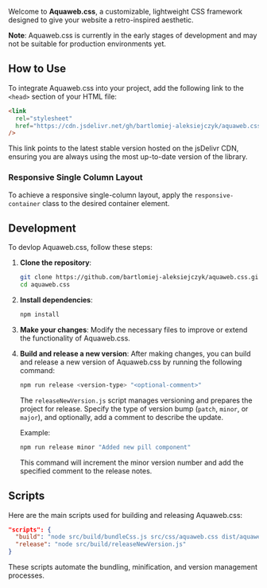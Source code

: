Welcome to **Aquaweb.css**, a customizable, lightweight CSS framework designed to give your website a retro-inspired aesthetic.

**Note**: Aquaweb.css is currently in the early stages of development and may not be suitable for production environments yet.

## How to Use

To integrate Aquaweb.css into your project, add the following link to the `<head>` section of your HTML file:

```html
<link
  rel="stylesheet"
  href="https://cdn.jsdelivr.net/gh/bartlomiej-aleksiejczyk/aquaweb.css@0.7.2/dist/aquaweb.min.css"
/>
```

This link points to the latest stable version hosted on the jsDelivr CDN, ensuring you are always using the most up-to-date version of the library.

### Responsive Single Column Layout

To achieve a responsive single-column layout, apply the `responsive-container` class to the desired container element.

## Development

To devlop Aquaweb.css, follow these steps:

1. **Clone the repository**:

   ```bash
   git clone https://github.com/bartlomiej-aleksiejczyk/aquaweb.css.git
   cd aquaweb.css
   ```

2. **Install dependencies**:

   ```bash
   npm install
   ```

3. **Make your changes**: Modify the necessary files to improve or extend the functionality of Aquaweb.css.

4. **Build and release a new version**: After making changes, you can build and release a new version of Aquaweb.css by running the following command:

   ```bash
   npm run release <version-type> "<optional-comment>"
   ```

   The `releaseNewVersion.js` script manages versioning and prepares the project for release. Specify the type of version bump (`patch`, `minor`, or `major`), and optionally, add a comment to describe the update.

   Example:

   ```bash
   npm run release minor "Added new pill component"
   ```

   This command will increment the minor version number and add the specified comment to the release notes.

## Scripts

Here are the main scripts used for building and releasing Aquaweb.css:

```json
"scripts": {
  "build": "node src/build/bundleCss.js src/css/aquaweb.css dist/aquaweb.min.css true",
  "release": "node src/build/releaseNewVersion.js"
}
```

These scripts automate the bundling, minification, and version management processes.
